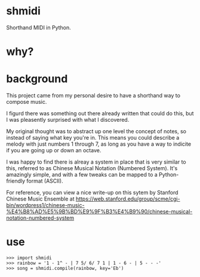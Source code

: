 # shmidi
Shorthand MIDI in Python. 

# why?


# background
This project came from my personal desire to have a shorthand way to compose music. 

I figurd there was something out there already written that could do this, but I was pleasently surprised with what I discovered.

My original thought was to abstract up one level the concept of notes, so instead of saying what key you're in. This means you could describe a melody with just numbers 1 through 7, as long as you have a way to indicite if you are going up or down an octave.

I was happy to find there is alreay a system in place that is very similar to this, referred to as Chinese Musical Notation (Numbered System). It's amazingly simple, and with a few tweaks can be mapped to a Python-friendly format (ASCII).

For reference, you can view a nice write-up on this sytem by Stanford Chinese Music Ensemble at https://web.stanford.edu/group/scme/cgi-bin/wordpress1/chinese-music-%E4%B8%AD%E5%9B%BD%E9%9F%B3%E4%B9%90/chinese-musical-notation-numbered-system 

# use

<pre><code>>>> import shmidi
>>> rainbow = '1 - 1^ - | 7 5/ 6/ 7 1 | 1 - 6 - | 5 - - -'
>>> song = shmidi.compile(rainbow, key='Eb')
</code>